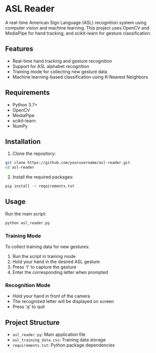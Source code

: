 # ASL Reader

A real-time American Sign Language (ASL) recognition system using computer vision and machine learning. This project uses OpenCV and MediaPipe for hand tracking, and scikit-learn for gesture classification.

## Features

- Real-time hand tracking and gesture recognition
- Support for ASL alphabet recognition
- Training mode for collecting new gesture data
- Machine learning-based classification using K-Nearest Neighbors

## Requirements

- Python 3.7+
- OpenCV
- MediaPipe
- scikit-learn
- NumPy

## Installation

1. Clone the repository:
```bash
git clone https://github.com/yourusername/asl-reader.git
cd asl-reader
```

2. Install the required packages:
```bash
pip install -r requirements.txt
```

## Usage

Run the main script:
```bash
python asl_reader.py
```

### Training Mode
To collect training data for new gestures:
1. Run the script in training mode
2. Hold your hand in the desired ASL gesture
3. Press 't' to capture the gesture
4. Enter the corresponding letter when prompted

### Recognition Mode
- Hold your hand in front of the camera
- The recognized letter will be displayed on screen
- Press 'q' to quit

## Project Structure

- `asl_reader.py`: Main application file
- `asl_training_data.csv`: Training data storage
- `requirements.txt`: Python package dependencies